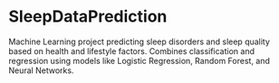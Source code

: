 # SleepDataPrediction
Machine Learning project predicting sleep disorders and sleep quality based on health and lifestyle factors. Combines classification and regression using models like Logistic Regression, Random Forest, and Neural Networks. 
